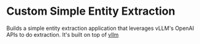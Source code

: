 # Custom Simple Entity Extraction

Builds a simple entity extraction application that leverages vLLM's OpenAI APIs to do extraction. It's built on top of [vllm](../vllm/)